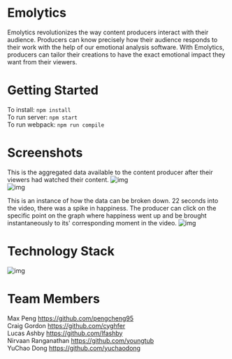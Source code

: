 # Emolytics

Emolytics revolutionizes the way content producers interact with their audience. Producers can know precisely how their audience responds to their work with the help of our emotional analysis software. With Emolytics, producers can tailor their creations to have the exact emotional impact they want from their viewers. 

# Getting Started
To install: `npm install` <br/>
To run server: `npm start` <br/>
To run webpack: `npm run compile` <br/>

# Screenshots
This is the aggregated data available to the content producer after their viewers had watched their content.
![img](https://s3.us-east-2.amazonaws.com/thesisreadme/OverviewTop.jpg) <br/>
![img](https://s3.us-east-2.amazonaws.com/thesisreadme/OverviewBottom.jpg) <br/>

This is an instance of how the data can be broken down. 22 seconds into the video, there was a spike in happiness. The producer can click on the specific point on the graph where happiness went up and be brought instantaneously to its' corresponding moment in the video.
![img](https://s3.us-east-2.amazonaws.com/thesisreadme/DetailedAnalytics.jpg) <br/>

# Technology Stack
![img](https://s3.us-east-2.amazonaws.com/thesisreadme/TechStack.jpg)

# Team Members
Max Peng https://github.com/pengcheng95 <br/>
Craig Gordon https://github.com/cyghfer <br/>
Lucas Ashby https://github.com/lfashby <br/>
Nirvaan Ranganathan https://github.com/youngtub <br/>
YuChao Dong https://github.com/yuchaodong <br/>

